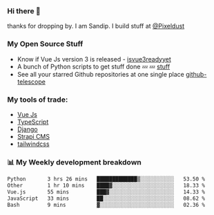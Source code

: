 ### Hi there 👋

thanks for dropping by.
I am Sandip. I build stuff at [@Pixeldust](github.com/pixeldust-in/)

###  **My Open Source Stuff**

 - Know if Vue Js version 3 is released -  [isvue3readyyet](https://github.com/sandiprb/isvue3readyyet)
 - A bunch of Python scripts to get stuff done 💤 💤 [stuff](https://github.com/sandiprb/stuff)
 - See all your starred Github repositories at one single place [github-telescope](https://github.com/sandiprb/github-telescope)



###  **My tools of trade:**
 - [Vue Js](https://github.com/vuejs/vue/)
 - [TypeScript](https://github.com/microsoft/TypeScript)
 - [Django](github.com/django/django)
 - [Strapi CMS](github.com/strapi/strapi)
 - [tailwindcss](https://github.com/tailwindlabs/tailwindcss)


###  📊 **My Weekly development breakdown**
<!--START_SECTION:waka-->

```txt
Python       3 hrs 26 mins   █████████████▒░░░░░░░░░░░   53.50 %
Other        1 hr 10 mins    ████▓░░░░░░░░░░░░░░░░░░░░   18.33 %
Vue.js       55 mins         ███▓░░░░░░░░░░░░░░░░░░░░░   14.33 %
JavaScript   33 mins         ██░░░░░░░░░░░░░░░░░░░░░░░   08.62 %
Bash         9 mins          ▓░░░░░░░░░░░░░░░░░░░░░░░░   02.36 %
```

<!--END_SECTION:waka-->
